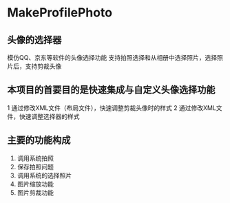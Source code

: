 # MakeProfilePhoto
## 头像的选择器

模仿QQ、京东等软件的头像选择功能
支持拍照选择和从相册中选择照片，选择照片后，支持剪裁头像

## 本项目的首要目的是快速集成与自定义头像选择功能

1 通过修改XML文件（布局文件），快速调整剪裁头像时的样式
2 通过修改XML文件，快速调整选择器的样式

## 主要的功能构成

1. 调用系统拍照
2. 保存拍照问题
3. 调用系统的选择照片
4. 图片缩放功能
5. 图片剪裁功能
